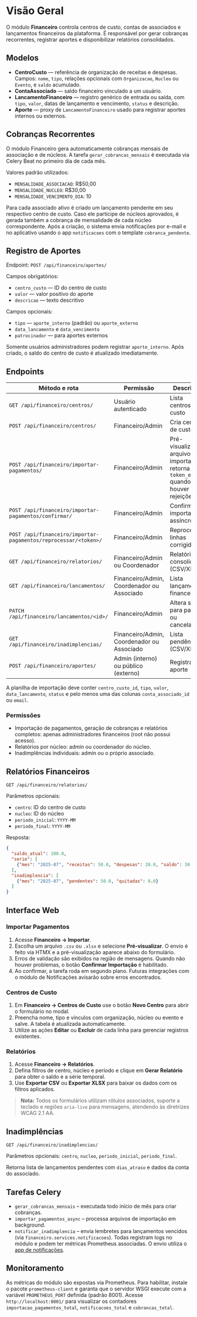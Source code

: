# Visão Geral

O módulo **Financeiro** controla centros de custo, contas de associados e
lançamentos financeiros da plataforma. É responsável por gerar cobranças
recorrentes, registrar aportes e disponibilizar relatórios consolidados.

## Modelos

- **CentroCusto** — referência de organização de receitas e despesas. Campos:
  `nome`, `tipo`, relações opcionais com `Organizacao`, `Nucleo` ou `Evento`, e
  `saldo` acumulado.
- **ContaAssociado** — saldo financeiro vinculado a um usuário.
- **LancamentoFinanceiro** — registro genérico de entrada ou saída, com
  `tipo`, `valor`, datas de lançamento e vencimento, `status` e descrição.
- **Aporte** — proxy de `LancamentoFinanceiro` usado para registrar aportes
  internos ou externos.

## Cobranças Recorrentes

O módulo Financeiro gera automaticamente cobranças mensais de associação e de núcleos.
A tarefa `gerar_cobrancas_mensais` é executada via Celery Beat no primeiro dia de
cada mês.

Valores padrão utilizados:

- `MENSALIDADE_ASSOCIACAO`: R$50,00
- `MENSALIDADE_NUCLEO`: R$30,00
- `MENSALIDADE_VENCIMENTO_DIA`: 10

Para cada associado ativo é criado um lançamento pendente em seu respectivo centro
de custo. Caso ele participe de núcleos aprovados, é gerada também a cobrança de
mensalidade de cada núcleo correspondente. Após a criação, o sistema envia
notificações por e-mail e no aplicativo usando o app `notificacoes` com o
template `cobranca_pendente`.

## Registro de Aportes

Endpoint: `POST /api/financeiro/aportes/`

Campos obrigatórios:

- `centro_custo` — ID do centro de custo
- `valor` — valor positivo do aporte
- `descricao` — texto descritivo

Campos opcionais:

- `tipo` — `aporte_interno` (padrão) ou `aporte_externo`
- `data_lancamento` e `data_vencimento`
- `patrocinador` — para aportes externos

Somente usuários administradores podem registrar `aporte_interno`.
Após criado, o saldo do centro de custo é atualizado imediatamente.

## Endpoints

| Método e rota | Permissão | Descrição |
|---------------|-----------|-----------|
|`GET /api/financeiro/centros/`|Usuário autenticado|Lista centros de custo|
|`POST /api/financeiro/centros/`|Financeiro/Admin|Cria centro de custo|
|`POST /api/financeiro/importar-pagamentos/`|Financeiro/Admin|Pré-visualiza arquivo de importação; retorna `token_erros` quando houver rejeições|
|`POST /api/financeiro/importar-pagamentos/confirmar/`|Financeiro/Admin|Confirma importação assíncrona|
|`POST /api/financeiro/importar-pagamentos/reprocessar/<token>/`|Financeiro/Admin|Reprocessa linhas corrigidas|
|`GET /api/financeiro/relatorios/`|Financeiro/Admin ou Coordenador|Relatório consolidado (CSV/XLSX)|
|`GET /api/financeiro/lancamentos/`|Financeiro/Admin, Coordenador ou Associado|Lista lançamentos financeiros|
|`PATCH /api/financeiro/lancamentos/<id>/`|Financeiro/Admin|Altera status para pago ou cancelado|
|`GET /api/financeiro/inadimplencias/`|Financeiro/Admin, Coordenador ou Associado|Lista pendências (CSV/XLSX)|
|`POST /api/financeiro/aportes/`|Admin (interno) ou público (externo)|Registra aporte|

A planilha de importação deve conter `centro_custo_id`, `tipo`, `valor`, `data_lancamento`, `status` e pelo menos uma das colunas `conta_associado_id` ou `email`.
### Permissões
- Importação de pagamentos, geração de cobranças e relatórios completos: apenas administradores financeiros (root não possui acesso).
- Relatórios por núcleo: admin ou coordenador do núcleo.
- Inadimplências individuais: admin ou o próprio associado.


## Relatórios Financeiros

`GET /api/financeiro/relatorios/`

Parâmetros opcionais:

- `centro`: ID do centro de custo
- `nucleo`: ID do núcleo
- `periodo_inicial`: `YYYY-MM`
- `periodo_final`: `YYYY-MM`

Resposta:

```json
{
  "saldo_atual": 100.0,
  "serie": [
    {"mes": "2025-07", "receitas": 50.0, "despesas": 20.0, "saldo": 30.0}
  ],
  "inadimplencia": [
    {"mes": "2025-07", "pendentes": 50.0, "quitadas": 0.0}
  ]
}
```

## Interface Web

### Importar Pagamentos

1. Acesse **Financeiro → Importar**.
2. Escolha um arquivo `.csv` ou `.xlsx` e selecione **Pré-visualizar**. O envio é feito via HTMX e a pré-visualização aparece abaixo do formulário.
3. Erros de validação são exibidos na região de mensagens. Quando não houver problemas, o botão **Confirmar Importação** é habilitado.
4. Ao confirmar, a tarefa roda em segundo plano. Futuras integrações com o módulo de Notificações avisarão sobre erros encontrados.

### Centros de Custo

1. Em **Financeiro → Centros de Custo** use o botão **Novo Centro** para abrir o formulário no modal.
2. Preencha nome, tipo e vínculos com organização, núcleo ou evento e salve. A tabela é atualizada automaticamente.
3. Utilize as ações **Editar** ou **Excluir** de cada linha para gerenciar registros existentes.

### Relatórios

1. Acesse **Financeiro → Relatórios**.
2. Defina filtros de centro, núcleo e período e clique em **Gerar Relatório** para obter o saldo e a série temporal.
3. Use **Exportar CSV** ou **Exportar XLSX** para baixar os dados com os filtros aplicados.

> **Nota:** Todos os formulários utilizam rótulos associados, suporte a teclado e regiões `aria-live` para mensagens, atendendo às diretrizes WCAG 2.1 AA.

## Inadimplências

`GET /api/financeiro/inadimplencias/`

Parâmetros opcionais: `centro`, `nucleo`, `periodo_inicial`, `periodo_final`.

Retorna lista de lançamentos pendentes com `dias_atraso` e dados da conta do associado.

## Tarefas Celery

- `gerar_cobrancas_mensais` – executada todo início de mês para criar cobranças.
- `importar_pagamentos_async` – processa arquivos de importação em background.
- `notificar_inadimplencia` – envia lembretes para lançamentos vencidos (via `financeiro.services.notificacoes`).
  Todas registram logs no módulo e podem ter métricas Prometheus associadas. O envio utiliza o [app de notificações](notificacoes.md).

## Monitoramento

As métricas do módulo são expostas via Prometheus. Para habilitar, instale o
pacote `prometheus-client` e garanta que o servidor WSGI execute com a
variável `PROMETHEUS_PORT` definida (padrão 8001). Acesse
`http://localhost:8001/` para visualizar os contadores
`importacao_pagamentos_total`, `notificacoes_total` e `cobrancas_total`.

